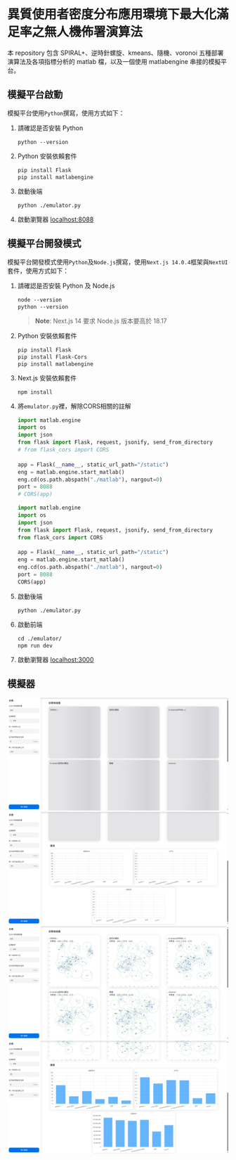 # 異質使用者密度分布應用環境下最大化滿足率之無人機佈署演算法

本 repository 包含 SPIRAL+、逆時針螺旋、kmeans、隨機、voronoi 五種部署演算法及各項指標分析的 matlab 檔，以及一個使用 matlabengine 串接的模擬平台。 

## 模擬平台啟動

模擬平台使用`Python`撰寫，使用方式如下：

1. 請確認是否安裝 Python
    ```
    python --version
    ```

2. Python 安裝依賴套件
    ```
    pip install Flask
    pip install matlabengine 
    ```

3. 啟動後端
   ```
   python ./emulator.py
   ```

5. 啟動瀏覽器 [localhost:8088](localhost:8088)

## 模擬平台開發模式

模擬平台開發模式使用`Python`及`Node.js`撰寫，使用`Next.js 14.0.4`框架與`NextUI`套件，使用方式如下：

1. 請確認是否安裝 Python 及 Node.js
    ```
    node --version
    python --version
    ```
    > **Note**:
    > Next.js 14 要求 Node.js 版本要高於 18.17

2. Python 安裝依賴套件
    ```
    pip install Flask
    pip install Flask-Cors
    pip install matlabengine
    ```

3. Next.js 安裝依賴套件
    ```
    npm install
    ```

4. 將`emulator.py`裡，解除CORS相關的註解
    ```python
    import matlab.engine
    import os
    import json
    from flask import Flask, request, jsonify, send_from_directory
    # from flask_cors import CORS

    app = Flask(__name__, static_url_path="/static")
    eng = matlab.engine.start_matlab()
    eng.cd(os.path.abspath("./matlab"), nargout=0)
    port = 8088
    # CORS(app)
    ```
    ```python
    import matlab.engine
    import os
    import json
    from flask import Flask, request, jsonify, send_from_directory
    from flask_cors import CORS

    app = Flask(__name__, static_url_path="/static")
    eng = matlab.engine.start_matlab()
    eng.cd(os.path.abspath("./matlab"), nargout=0)
    port = 8088
    CORS(app)
    ```

6. 啟動後端
   ```
   python ./emulator.py
   ```

7. 啟動前端
   ```
   cd ./emulator/
   npm run dev
   ```

8. 啟動瀏覽器 [localhost:3000](localhost:3000)


## 模擬器
![模擬器1](https://github.com/PMinn/Deployment-of-UAV-BSs/blob/main/images/1.jpeg?raw=true)
![模擬器2](https://github.com/PMinn/Deployment-of-UAV-BSs/blob/main/images/2.jpeg?raw=true)
![模擬器3](https://github.com/PMinn/Deployment-of-UAV-BSs/blob/main/images/3.jpeg?raw=true)
![模擬器4](https://github.com/PMinn/Deployment-of-UAV-BSs/blob/main/images/4.jpeg?raw=true)